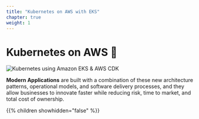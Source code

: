 ```yaml
---
title: "Kubernetes on AWS with EKS"
chapter: true
weight: 1
---
```


# Kubernetes on AWS 🚀

![Kubernetes using Amazon EKS & AWS CDK](/images/prerequisites/Monoliths-to-Micro-Services-Journey.png?width=50pc)

**Modern Applications** are built with a combination of these new architecture patterns, operational models, and software delivery processes, and they allow businesses to innovate faster while reducing risk, time to market, and total cost of ownership.

{{% children showhidden="false" %}}